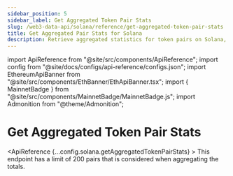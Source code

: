 ```yaml
---
sidebar_position: 5
sidebar_label: Get Aggregated Token Pair Stats
slug: /web3-data-api/solana/reference/get-aggregated-token-pair-stats
title: Get Aggregated Pair Stats for Solana
description: Retrieve aggregated statistics for token pairs on Solana, including trading volumes and liquidity metrics.
---
```


import ApiReference from "@site/src/components/ApiReference";
import config from "@site/docs/configs/api-reference/configs.json";
import EthereumApiBanner from "@site/src/components/EthBanner/EthApiBanner.tsx";
import { MainnetBadge } from "@site/src/components/MainnetBadge/MainnetBadge.js";
import Admonition from "@theme/Admonition";

# Get Aggregated Token Pair Stats <MainnetBadge />

<EthereumApiBanner
  customTitle="Looking for aggregated token pair stats on EVM?"
  customText="Access aggregated pair stats data on EVM using our API."
  customButtonText="Explore EVM API"
  customButtonLink="/web3-data-api/evm/reference/get-aggregated-token-pair-stats"
/>

<ApiReference {...config.solana.getAggregatedTokenPairStats} >
<Admonition type="info" title="Note">
This endpoint has a limit of 200 pairs that is considered when aggregating
the totals.
</Admonition>
</ApiReference>
